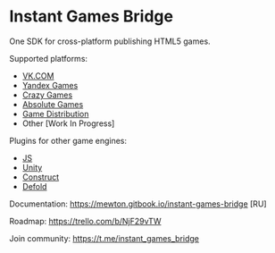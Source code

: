# Instant Games Bridge
One SDK for cross-platform publishing HTML5 games.

Supported platforms:
+ [VK.COM](https://vk.com)
+ [Yandex Games](https://yandex.com/games)
+ [Crazy Games](https://crazygames.com)
+ [Absolute Games](https://ag.ru)
+ [Game Distribution](https://gamedistribution.com)
+ Other [Work In Progress]

Plugins for other game engines:
+ [JS](https://github.com/mewtongames/instant-games-bridge)
+ [Unity](https://github.com/mewtongames/instant-games-bridge-unity)
+ [Construct](https://github.com/mewtongames/instant-games-bridge-construct)
+ [Defold](https://github.com/mewtongames/instant-games-bridge-defold)

Documentation: https://mewton.gitbook.io/instant-games-bridge [RU]

Roadmap: https://trello.com/b/NjF29vTW

Join community: https://t.me/instant_games_bridge